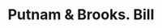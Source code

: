 ---
doi: 10.7916/D88D179Z
date_other: '1880'
date_other_textual: 1880-1889
form: printed ephemera
genre:
- Invoices
name:
- Putnam & Brooks
object_in_context_url: https://biggert.cul.columbia.edu/items/view/ave_biggert_00632
subject_hierarchical_geographic:
- Grand Rapids, Michigan, United States
subject_name:
- Putnam & Brooks
title: Putnam & Brooks. Bill
sort_title: Putnam & Brooks. Bill
call_number: ave_biggert_00632
coordinates:
- 42.96125,-85.65571944444444
pid: ave_biggert_00632
identifiers: ave_biggert_00632
thumbnail: https://derivativo-2.library.columbia.edu/iiif/2/ldpd:343624/full/!256,256/0/native.jpg
permalink: /biggert/ave_biggert_00632/
layout: iiif-image-page
---